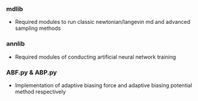 ### mdlib 
* Required modules to run classic newtonian/langevin md and advanced sampling methods
### annlib
* Required modules of conducting artificial neural network training
### ABF.py & ABP.py
* Implementation of adaptive biasing force and adaptive biasing potential method respectively
